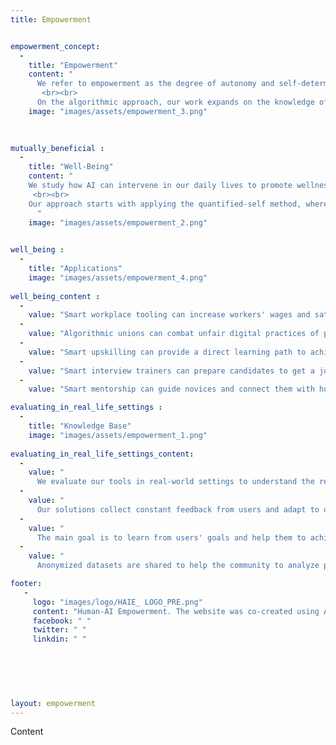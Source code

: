 ```yaml
---
title: Empowerment


empowerment_concept: 
  -
    title: "Empowerment"
    content: "
      We refer to empowerment as the degree of autonomy and self-determination in people and communities. We study how AI can help individuals become more self-sufficient and advance in their goals. The objective is to help people become more confident in controlling their lives and enhance their potential to influence the world around them.
       <br><br>
      On the algorithmic approach, our work expands on the knowledge of AI empowerment that explores the potential an agent perceives that it has to influence its environment. We explore how different machine-learning approaches can help agents identify and learn from human interactions and adapt according to the immediate benefit for humans. Evaluating the AI outcomes is a crucial component of our technology to promote Trustworthy AI solutions."
    image: "images/assets/empowerment_3.png"

  
  
mutually_beneficial : 
  -
    title: "Well-Being"
    content: "
    We study how AI can intervene in our daily lives to promote wellness in different dimensions, such as mental, physical, economic, and emotional well-being. We focus on understanding how to measure and parametrize well-being measurements that algorithms can use to optimize their outcomes. Our group explores how machine learning models that learn from subjective factors can gradually improve their perceived performance.
     <br><br>
    Our approach starts with applying the quantified-self method, where users are willing to understand how they perform periodically. Humans can assist algorithms in understanding the meaning of the collected data and how these digital traces can be linked to a direct benefit for them. We develop technology to track these digital traces to train algorithms to help individuals achieve their goals.
      "
    image: "images/assets/empowerment_2.png"

  
well_being : 
  -
    title: "Applications"
    image: "images/assets/empowerment_4.png"
    
well_being_content :
  -
    value: "Smart workplace tooling can increase workers' wages and satisfaction (performance)"
  -
    value: "Algorithmic unions can combat unfair digital practices of platforms (justice)"
  -
    value: "Smart upskilling can provide a direct learning path to achieve a goal (education)"
  -
    value: "Smart interview trainers can prepare candidates to get a job position (recruitment)"
  -
    value: "Smart mentorship can guide novices and connect them with human mentors (mentoring)"

evaluating_in_real_life_settings : 
  -
    title: "Knowledge Base"
    image: "images/assets/empowerment_1.png"
    
evaluating_in_real_life_settings_content:
  -
    value: "
      We evaluate our tools in real-world settings to understand the real impact of AI-powered tools."
  -
    value: "
      Our solutions collect constant feedback from users and adapt to users evolving preferences."
  -
    value: "
      The main goal is to learn from users' goals and help them to achieve them."
  -
    value: "
      Anonymized datasets are shared to help the community to analyze performance data."

footer:
   - 
     logo: "images/logo/HAIE_ LOGO_PRE.png"
     content: "Human-AI Empowerment. The website was co-created using AI technologies such as MidJourney (image generation), OpenAI GPT3 (text generation), GitHub Copilot (code generation), and Quilbot (paraphrasing)."
     facebook: " "
     twitter: " "
     linkdin: " "
   


 
 
 
layout: empowerment
---
```



Content
